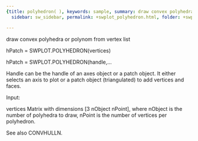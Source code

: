```yaml
---
{title: polyhedron( ), keywords: sample, summary: draw convex polyhedra or polynom from vertex list,
  sidebar: sw_sidebar, permalink: +swplot_polyhedron.html, folder: +swplot, mathjax: 'true'}

---
```

  draw convex polyhedra or polynom from vertex list
 
  hPatch = SWPLOT.POLYHEDRON(vertices)
 
  hPatch = SWPLOT.POLYHEDRON(handle,...
 
  Handle can be the handle of an axes object or a patch object. It either
  selects an axis to plot or a patch object (triangulated) to add vertices
  and faces.
 
  Input:
 
  vertices      Matrix with dimensions [3 nObject nPoint], where nObject is
                the number of polyhedra to draw, nPoint is the number of
                vertices per polyhedron.
 
  See also CONVHULLN.
 
